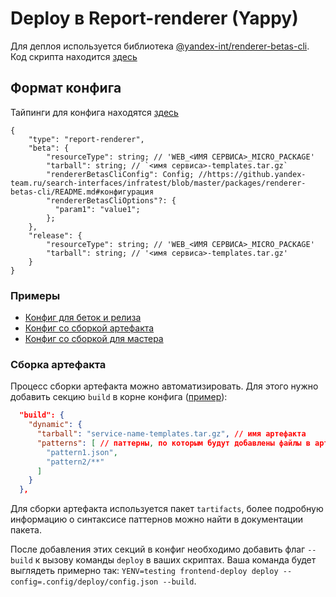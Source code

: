 # Deploy в Report-renderer (Yappy)

Для деплоя используется библиотека [@yandex-int/renderer-betas-cli](https://github.yandex-team.ru/search-interfaces/infratest/tree/master/packages/renderer-betas-cli).
Код скрипта находится [здесь](../src/deploy-scripts/report-renderer/report-renderer-deploy-script.ts)<br >

## Формат конфига
Тайпинги для конфига находятся [здесь](../src/deploy-scripts/report-renderer/types.ts)

```(json)
{
    "type": "report-renderer",
    "beta": {
        "resourceType": string; // 'WEB_<ИМЯ СЕРВИСА>_MICRO_PACKAGE'
        "tarball": string; // `<имя сервиса>-templates.tar.gz`
        "rendererBetasCliConfig": Config; //https://github.yandex-team.ru/search-interfaces/infratest/blob/master/packages/renderer-betas-cli/README.md#конфигурация
        "rendererBetasCliOptions"?: {
          "param1": "value1";
        };
    },
    "release": {
        "resourceType": string; // 'WEB_<ИМЯ СЕРВИСА>_MICRO_PACKAGE'
        "tarball": string; // '<имя сервиса>-templates.tar.gz'
    }
}
```

### Примеры

* [Конфиг для беток и релиза](./examples/report-renderer/config.json)
* [Конфиг со сборкой артефакта](./examples/report-renderer/with-artifact.json)
* [Конфиг со сборкой для мастера](./examples/report-renderer/with-master.json)

### Сборка артефакта

Процесс сборки артефакта можно автоматизировать. Для этого нужно добавить секцию `build` в корне конфига ([пример](./examples/report-renderer/with-artifact.json)):
```json
  "build": {
    "dynamic": {
      "tarball": "service-name-templates.tar.gz", // имя артефакта
      "patterns": [ // паттерны, по которым будут добавлены файлы в артефакт
        "pattern1.json",
        "pattern2/**"
      ]
    }
  },
```

Для сборки артефакта используется пакет `tartifacts`, более подробную информацию о синтаксисе паттернов можно найти в документации пакета.

После добавления этих секций в конфиг необходимо добавить флаг `--build` к вызову команды `deploy` в ваших скриптах. Ваша команда будет выглядеть примерно так: `YENV=testing frontend-deploy deploy --config=.config/deploy/config.json --build`.

